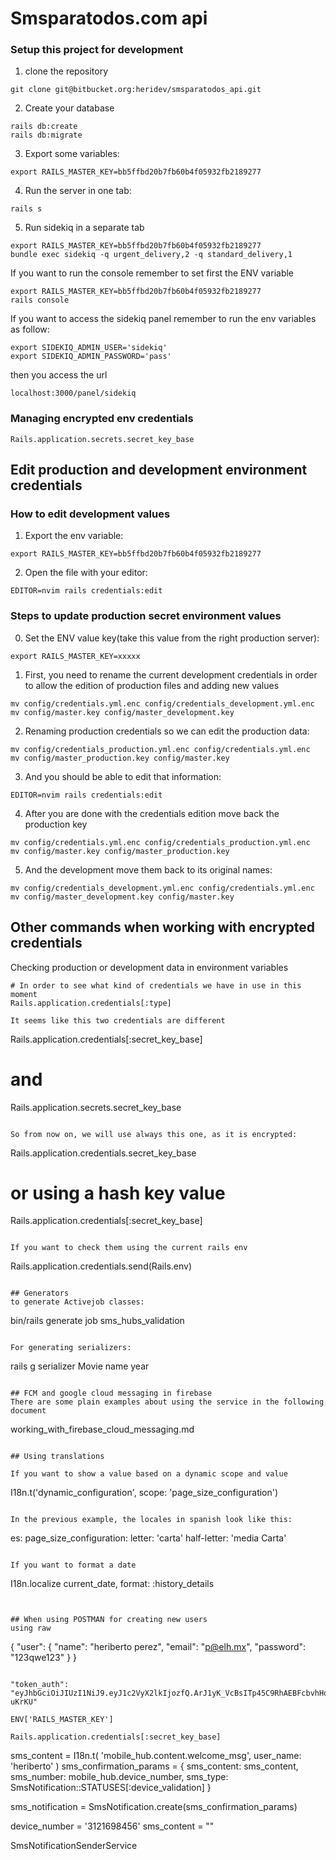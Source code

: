 Smsparatodos.com api
====================

### Setup this project for development
1. clone the repository
```
git clone git@bitbucket.org:heridev/smsparatodos_api.git
```

2. Create your database
```
rails db:create
rails db:migrate
```

3. Export some variables:
```
export RAILS_MASTER_KEY=bb5ffbd20b7fb60b4f05932fb2189277
```
4. Run the server in one tab:
```
rails s
```

5. Run sidekiq in a separate tab
```
export RAILS_MASTER_KEY=bb5ffbd20b7fb60b4f05932fb2189277
bundle exec sidekiq -q urgent_delivery,2 -q standard_delivery,1
```

If you want to run the console remember to set first the ENV variable
```
export RAILS_MASTER_KEY=bb5ffbd20b7fb60b4f05932fb2189277
rails console
```

If you want to access the sidekiq panel remember to run the env variables as follow:
```
export SIDEKIQ_ADMIN_USER='sidekiq'
export SIDEKIQ_ADMIN_PASSWORD='pass'
```

then you access the url
```
localhost:3000/panel/sidekiq
```

### Managing encrypted env credentials

```
Rails.application.secrets.secret_key_base
```

## Edit production and development environment credentials

### How to edit development values
1. Export the env variable:
```
export RAILS_MASTER_KEY=bb5ffbd20b7fb60b4f05932fb2189277
```
2. Open the file with your editor:
```
EDITOR=nvim rails credentials:edit
```

### Steps to update production secret environment values

0. Set the ENV value key(take this value from the right production server):
```
export RAILS_MASTER_KEY=xxxxx
```

1. First, you need to rename the current development credentials in order to allow the edition of production files
and adding new values
```
mv config/credentials.yml.enc config/credentials_development.yml.enc 
mv config/master.key config/master_development.key 
```

2. Renaming production credentials so we can edit the production data:
```
mv config/credentials_production.yml.enc config/credentials.yml.enc
mv config/master_production.key config/master.key
```

3. And you should be able to edit that information:
```
EDITOR=nvim rails credentials:edit
```

4. After you are done with the credentials edition move back the production key
```
mv config/credentials.yml.enc config/credentials_production.yml.enc 
mv config/master.key config/master_production.key 
```

5. And the development move them back to its original names:
```
mv config/credentials_development.yml.enc config/credentials.yml.enc 
mv config/master_development.key config/master.key 
```

## Other commands when working with encrypted credentials

Checking production or development data in environment variables
```
# In order to see what kind of credentials we have in use in this moment
Rails.application.credentials[:type]

It seems like this two credentials are different
```
Rails.application.credentials[:secret_key_base]
# and
Rails.application.secrets.secret_key_base
```

So from now on, we will use always this one, as it is encrypted:
```
Rails.application.credentials.secret_key_base
# or using a hash key value
Rails.application.credentials[:secret_key_base]
```

If you want to check them using the current rails env
```
Rails.application.credentials.send(Rails.env)
```

## Generators
to generate Activejob classes:
```
bin/rails generate job sms_hubs_validation
```

For generating serializers:
```
rails g serializer Movie name year
```

## FCM and google cloud messaging in firebase
There are some plain examples about using the service in the following document
```
working_with_firebase_cloud_messaging.md
```

## Using translations

If you want to show a value based on a dynamic scope and value
```
I18n.t('dynamic_configuration', scope: 'page_size_configuration')
```

In the previous example, the locales in spanish look like this:
```
es:
  page_size_configuration:
    letter: 'carta'
    half-letter: 'media Carta'
```

If you want to format a date
```
I18n.localize current_date, format: :history_details
```


## When using POSTMAN for creating new users
using raw
```
{ "user": { "name": "heriberto perez", "email": "p@elh.mx", "password": "123qwe123" } }
```

"token_auth": "eyJhbGciOiJIUzI1NiJ9.eyJ1c2VyX2lkIjozfQ.ArJ1yK_VcBsITp45C9RhAEBFcbvhHqb2GbkXl-uKrKU"

ENV['RAILS_MASTER_KEY']

Rails.application.credentials[:secret_key_base]

```
sms_content = I18n.t(
  'mobile_hub.content.welcome_msg',
  user_name: 'heriberto'
)
sms_confirmation_params = {
  sms_content: sms_content,
  sms_number: mobile_hub.device_number,
  sms_type: SmsNotification::STATUSES[:device_validation]
}

sms_notification = SmsNotification.create(sms_confirmation_params)

device_number = '3121698456'
sms_content = ""

SmsNotificationSenderService
```

